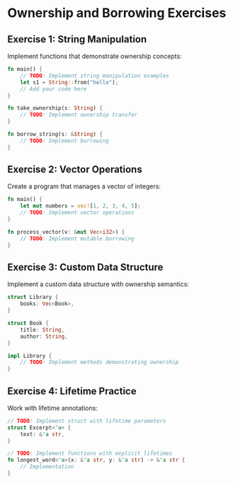 # Ownership and Borrowing Exercises

## Exercise 1: String Manipulation

Implement functions that demonstrate ownership concepts:

```rust
fn main() {
    // TODO: Implement string manipulation examples
    let s1 = String::from("hello");
    // Add your code here
}

fn take_ownership(s: String) {
    // TODO: Implement ownership transfer
}

fn borrow_string(s: &String) {
    // TODO: Implement borrowing
}
```

## Exercise 2: Vector Operations

Create a program that manages a vector of integers:

```rust
fn main() {
    let mut numbers = vec![1, 2, 3, 4, 5];
    // TODO: Implement vector operations
}

fn process_vector(v: &mut Vec<i32>) {
    // TODO: Implement mutable borrowing
}
```

## Exercise 3: Custom Data Structure

Implement a custom data structure with ownership semantics:

```rust
struct Library {
    books: Vec<Book>,
}

struct Book {
    title: String,
    author: String,
}

impl Library {
    // TODO: Implement methods demonstrating ownership
}
```

## Exercise 4: Lifetime Practice

Work with lifetime annotations:

```rust
// TODO: Implement struct with lifetime parameters
struct Excerpt<'a> {
    text: &'a str,
}

// TODO: Implement functions with explicit lifetimes
fn longest_word<'a>(x: &'a str, y: &'a str) -> &'a str {
    // Implementation
}
```
